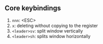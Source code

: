 ## Core keybindings

1. `nnn`: \<ESC\>
2. `x`: deleting without copying to the register
3. `<leader>sv`: split window vertically
4. `<leader>sh`: splits window horizontally
   <!-- km.set("n", "<leader>se", "<C-w>=") -- reverse windows sizes to have equal width & height -->
   <!-- km.set("n", "<leader>sx", ":close<CR>") -- closes current split window -->
   <!---->
   <!---->
   <!-- km.set("n", "<leader>to", ":tabnew<CR>") -- opens a new tab -->
   <!-- km.set("n", "<leader>tx", ":tabclose<CR>") -- closes the current tab -->
   <!-- km.set("n", "<leader>tn", ":tabn<CR>") --  goes to the next tab -->
   <!-- km.set("n", "<leader>tp", ":tabp<CR>") --  goes to the previous tab -->
   <!-- km.set("n", "<leader>sm", ":MaximizerToggle<CR>") -- maximize the current tab and reset it to original -->
   <!---->
   <!-- km.set("n", "<leader>e", ":NvimTreeToggle<CR>") -->
   <!---->
   <!-- km.set("n", "<leader>ff", "<cmd>Telescope find_files<cr>") -- find files within current working directory, respects .gitignore -->
   <!-- km.set("n", "<leader>fs", "<cmd>Telescope live_grep<cr>") -- find string in current working directory as you type -->
   <!-- km.set("n", "<leader>fc", "<cmd>Telescope grep_string<cr>") -- find string under cursor in current working directory -->
   <!-- km.set("n", "<leader>fb", "<cmd>Telescope buffers<cr>") -- list open buffers in current neovim instance -->
   <!-- km.set("n", "<leader>fh", "<cmd>Telescope help_tags<cr>") -- list available help tags -->
   <!---->
   <!-- -- telescope git commands (not on youtube nvim video) -->
   <!-- km.set("n", "<leader>gc", "<cmd>Telescope git_commits<cr>") -- list all git commits (use <cr> to checkout) ["gc" for git commits] -->
   <!-- km.set("n", "<leader>gfc", "<cmd>Telescope git_bcommits<cr>") -- list git commits for current file/buffer (use <cr> to checkout) ["gfc" for git file commits] -->
   <!-- km.set("n", "<leader>gb", "<cmd>Telescope git_branches<cr>") -- list git branches (use <cr> to checkout) ["gb" for git branch] -->
   <!-- km.set("n", "<leader>gs", "<cmd>Telescope git_status<cr>") -- list current changes per file with diff preview ["gs" for git status] -->
   <!---->
   <!-- -- restart lsp server (not on youtube nvim video) -->
   <!-- km.set("n", "<leader>rs", ":LspRestart<CR>") -- mapping to restart lsp if necessary -->
   <!---->
   <!---->
   <!---->
